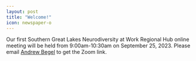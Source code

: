 ```yaml
---
layout: post
title: "Welcome!"
icon: newspaper-o
---
```


Our first Southern Great Lakes Neurodiversity at Work Regional Hub online meeting will be held from 9:00am-10:30am on September 25, 2023. Please email <a href="mailto:abegel@andrew.cmu.edu">Andrew Begel</a> to get the Zoom link.  
